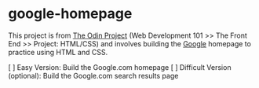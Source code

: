 # google-homepage

This project is from [The Odin Project](https://www.theodinproject.com) (Web Development 101 >> The Front End >> Project: HTML/CSS) and involves building the [Google](www.google.com) homepage to practice using HTML and CSS.

[ ] Easy Version: Build the Google.com homepage
[ ] Difficult Version (optional): Build the Google.com search results page